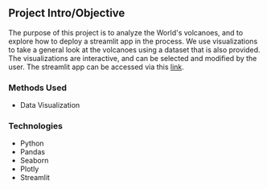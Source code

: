 <!-- # Project Name

example image:


![alternative text](reports/img/pic01.jpg)


#### -- Project Status: [Active, On-Hold, Completed] -->

## Project Intro/Objective
The purpose of this project is to analyze the World's volcanoes, and to explore how to deploy a streamlit app in the process. We use visualizations to take a general look at the volcanoes using a dataset that is also provided. The visualizations are interactive, and can be selected and modified by the user. The streamlit app can be accessed via this [link](https://my-first-app-on-volcanoes.streamlit.app/).
<!-- 
### Partner
* [Name of Partner organization/Government department etc..]
* Website for partner
* Partner contact: [Name of Contact]
* If you do not have a partner leave this section out -->

### Methods Used
<!-- * Inferential Statistics
* Machine Learning -->
* Data Visualization
<!-- * Predictive Modeling
* etc. -->

### Technologies
* Python
* Pandas
* Seaborn
* Plotly
* Streamlit
<!-- * R
* Python
* D3
* PostGres, MySql
* Pandas, jupyter
* HTML
* JavaScript
* etc. -->

<!-- ## Project Description
(Provide more detailed overview of the project.
Talk a bit about your data sources and what questions and hypothesis you are exploring.
What specific data analysis/visualization and modelling work are you using to solve the
problem? What blockers and challenges are you facing?
Feel free to number or bullet point things here) -->

<!-- ## Getting Started

1. Clone this repo (for help see this [tutorial](https://help.github.com/articles/cloning-a-repository/)).
2. Raw Data is being kept [here](Repo folder containing raw data) within this repo.

    *If using offline data mention that and how they may obtain the data from the froup)*

3. Data processing/transformation scripts are being kept [here](Repo folder containing data processing scripts/notebooks)
4. etc...

*If your project is well underway and setup is fairly complicated (ie. requires installation of many packages)
create another "setup.md" file and link to it here*

5. Follow setup [instructions](Link to file)

## Featured Notebooks/Analysis/Deliverables
* [Notebook/Markdown/Slide Deck Title](link)
* [Notebook/Markdown/Slide DeckTitle](link)
* [Blog Post](link)


## Contributing Members

**Team Leads (Contacts) : [Full Name](https://github.com/[github handle])**

#### Other Members:

 - [Full Name](https://github.com/[github handle])
 - [Full Name](https://github.com/[github handle]) -->